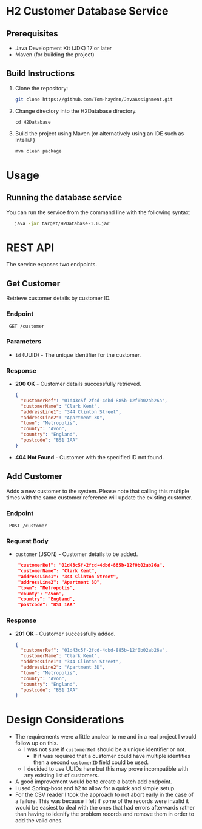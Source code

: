 # H2 Customer Database Service

## Prerequisites

- Java Development Kit (JDK) 17 or later
- Maven (for building the project)

## Build Instructions

1. Clone the repository:

   ```bash
   git clone https://github.com/Tom-hayden/JavaAssignment.git
   ```
2. Change directory into the H2Database directory.
   ```
   cd H2Database
   ```
3. Build the project using Maven (or alternatively using an IDE such as IntelliJ )
   ```bash
   mvn clean package
   ```

# Usage

## Running the database service

You can run the service from the command line with the following syntax:

```bash
   java -jar target/H2Database-1.0.jar
```

# REST API

The service exposes two endpoints.

## Get Customer
Retrieve customer details by customer ID.

### Endpoint

``` GET /customer```

### Parameters
- `id` (UUID) - The unique identifier for the customer.

### Response
- **200 OK** - Customer details successfully retrieved.
  ```json
  {
    "customerRef": "01d43c5f-2fcd-4dbd-885b-12f0b02ab26a",
    "customerName": "Clark Kent",
    "addressLine1": "344 Clinton Street",
    "addressLine2": "Apartment 3D",
    "town": "Metropolis",
    "county": "Avon",
    "country": "England",
    "postcode": "BS1 1AA"
  }
  ```
- **404 Not Found** - Customer with the specified ID not found.

## Add Customer
Adds a new customer to the system. Please note that calling this multiple times with the same customer
reference will update the existing customer.

### Endpoint

``` POST /customer```

### Request Body
- `customer` (JSON) - Customer details to be added.
   ```json
    "customerRef": "01d43c5f-2fcd-4dbd-885b-12f0b02ab26a",
    "customerName": "Clark Kent",
    "addressLine1": "344 Clinton Street",
    "addressLine2": "Apartment 3D",
    "town": "Metropolis",
    "county": "Avon",
    "country": "England",
    "postcode": "BS1 1AA"
  
  ```

### Response
- **201 OK** - Customer successfully added.
  ```json
  {
    "customerRef": "01d43c5f-2fcd-4dbd-885b-12f0b02ab26a",
    "customerName": "Clark Kent",
    "addressLine1": "344 Clinton Street",
    "addressLine2": "Apartment 3D",
    "town": "Metropolis",
    "county": "Avon",
    "country": "England",
    "postcode": "BS1 1AA"
  }
  ```
  

# Design Considerations

- The requirements were a little unclear to me and in a real project I would follow up on this.
  - I was not sure if `customerRef` should be a unique identifier or not. 
    - If it was required that a customer could have multiple identities then a second `customerID` field could be used.
  - I decided to use UUIDs here but this may prove incompatible with any existing list of customers.
- A good improvement would be to create a batch add endpoint.
- I used Spring-boot and h2 to allow for a quick and simple setup.
- For the CSV reader I took the approach to not abort early in the case of a failure. This was because I felt if some of the
    records were invalid it would be easiest to deal with the ones that had errors afterwards rather than having to idenify the problem
    records and remove them in order to add the valid ones.

